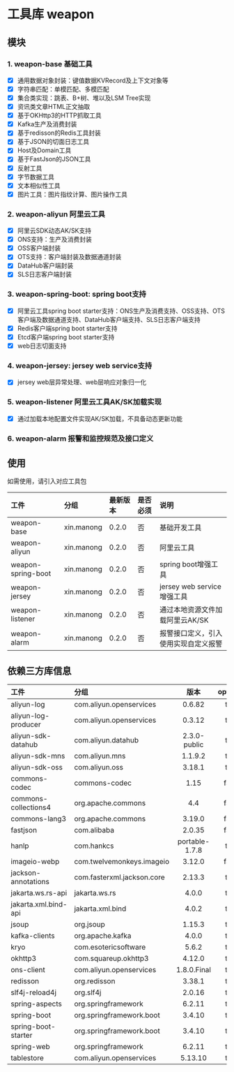 # 工具库 weapon

## 模块

### 1. weapon-base 基础工具
  - [x] 通用数据对象封装：键值数据KVRecord及上下文对象等
  - [x] 字符串匹配：单模匹配、多模匹配
  - [x] 集合类实现：跳表、B+树、堆以及LSM Tree实现
  - [x] 资讯类文章HTML正文抽取
  - [x] 基于OKHttp3的HTTP抓取工具
  - [x] Kafka生产及消费封装
  - [x] 基于redisson的Redis工具封装
  - [x] 基于JSON的切面日志工具
  - [x] Host及Domain工具
  - [x] 基于FastJson的JSON工具
  - [x] 反射工具
  - [x] 字节数据工具
  - [x] 文本相似性工具
  - [x] 图片工具：图片指纹计算、图片操作工具
### 2. weapon-aliyun 阿里云工具
  - [x] 阿里云SDK动态AK/SK支持
  - [x] ONS支持：生产及消费封装
  - [x] OSS客户端封装
  - [x] OTS支持：客户端封装及数据通道封装
  - [x] DataHub客户端封装
  - [x] SLS日志客户端封装
### 3. weapon-spring-boot: spring boot支持
  - [x] 阿里云工具spring boot starter支持：ONS生产及消费支持、OSS支持、OTS客户端及数据通道支持、DataHub客户端支持、SLS日志客户端支持
  - [x] Redis客户端spring boot starter支持
  - [x] Etcd客户端spring boot starter支持
  - [x] web日志切面支持
### 4. weapon-jersey: jersey web service支持
  - [x] jersey web层异常处理、web层响应对象归一化
### 5. weapon-listener 阿里云工具AK/SK加载实现
  - [x] 通过加载本地配置文件实现AK/SK加载，不具备动态更新功能
### 6. weapon-alarm 报警和监控规范及接口定义


## 使用

如需使用，请引入对应工具包

| 工件                 | 分组         | 最新版本  | 是否必须 | 说明                     |
|:-------------------|:-----------|:------|:-----|:-----------------------|
| weapon-base        | xin.manong | 0.2.0 | 否    | 基础开发工具                 |
| weapon-aliyun      | xin.manong | 0.2.0 | 否    | 阿里云工具                  |
| weapon-spring-boot | xin.manong | 0.2.0 | 否    | spring boot增强工具        |
| weapon-jersey      | xin.manong | 0.2.0 | 否    | jersey web service增强工具 |
| weapon-listener    | xin.manong | 0.2.0 | 否    | 通过本地资源文件加载阿里云AK/SK     |
| weapon-alarm       | xin.manong | 0.2.0 | 否    | 报警接口定义，引入使用实现自定义报警     |

## 依赖三方库信息

| 工件                   | 分组                         |       版本       | optional |
|:---------------------|:---------------------------|:--------------:|:--------:|
| aliyun-log           | com.aliyun.openservices    |     0.6.82     |   true   |
| aliyun-log-producer  | com.aliyun.openservices    |     0.3.12     |   true   |
| aliyun-sdk-datahub   | com.aliyun.datahub         |  2.3.0-public  |   true   |
| aliyun-sdk-mns       | com.aliyun.mns             |    1.1.9.2     |   true   |
| aliyun-sdk-oss       | com.aliyun.oss             |     3.18.1     |   true   |
| commons-codec        | commons-codec              |      1.15      |  false   |
| commons-collections4 | org.apache.commons         |      4.4       |  false   |
| commons-lang3        | org.apache.commons         |     3.19.0     |  false   |
| fastjson             | com.alibaba                |     2.0.35     |  false   |
| hanlp                | com.hankcs                 | portable-1.7.8 |   true   |
| imageio-webp         | com.twelvemonkeys.imageio  |     3.12.0     |  false   |
| jackson-annotations  | com.fasterxml.jackson.core |     2.13.3     |   true   |
| jakarta.ws.rs-api    | jakarta.ws.rs              |     4.0.0      |   true   |
| jakarta.xml.bind-api | jakarta.xml.bind           |     4.0.2      |   true   |
| jsoup                | org.jsoup                  |     1.15.3     |   true   |
| kafka-clients        | org.apache.kafka           |     4.0.0      |   true   |
| kryo                 | com.esotericsoftware       |     5.6.2      |   true   |
| okhttp3              | com.squareup.okhttp3       |     4.12.0     |   true   |
| ons-client           | com.aliyun.openservices    |  1.8.0.Final   |   true   |
| redisson             | org.redisson               |     3.38.1     |   true   | 
| slf4j-reload4j       | org.slf4j                  |     2.0.16     |   true   |
| spring-aspects       | org.springframework        |     6.2.11     |   true   |
| spring-boot          | org.springframework.boot   |     3.4.10     |   true   |
| spring-boot-starter  | org.springframework.boot   |     3.4.10     |   true   |
| spring-web           | org.springframework        |     6.2.11     |   true   |
| tablestore           | com.aliyun.openservices    |    5.13.10     |   true   |


 
 
 



 


 



 
 
 
 
 
